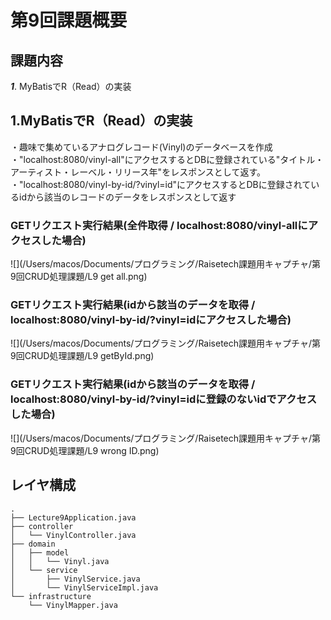 # 第9回課題概要

## 課題内容

***1***. MyBatisでR（Read）の実装

## 1.MyBatisでR（Read）の実装

・趣味で集めているアナログレコード(Vinyl)のデータベースを作成\
・"localhost:8080/vinyl-all"にアクセスするとDBに登録されている"タイトル・アーティスト・レーベル・リリース年"をレスポンスとして返す。\
・"localhost:8080/vinyl-by-id/?vinyl=id"にアクセスするとDBに登録されているidから該当のレコードのデータをレスポンスとして返す

### GETリクエスト実行結果(全件取得 / localhost:8080/vinyl-allにアクセスした場合)

![](/Users/macos/Documents/プログラミング/Raisetech課題用キャプチャ/第9回CRUD処理課題/L9 get all.png)

### GETリクエスト実行結果(idから該当のデータを取得 / localhost:8080/vinyl-by-id/?vinyl=idにアクセスした場合)

![](/Users/macos/Documents/プログラミング/Raisetech課題用キャプチャ/第9回CRUD処理課題/L9 getById.png)

### GETリクエスト実行結果(idから該当のデータを取得 / localhost:8080/vinyl-by-id/?vinyl=idに登録のないidでアクセスした場合)

![](/Users/macos/Documents/プログラミング/Raisetech課題用キャプチャ/第9回CRUD処理課題/L9 wrong ID.png)

## レイヤ構成

````
.
├── Lecture9Application.java
├── controller
│   └── VinylController.java
├── domain
│   ├── model
│   │   └── Vinyl.java
│   └── service
│       ├── VinylService.java
│       └── VinylServiceImpl.java
└── infrastructure
    └── VinylMapper.java